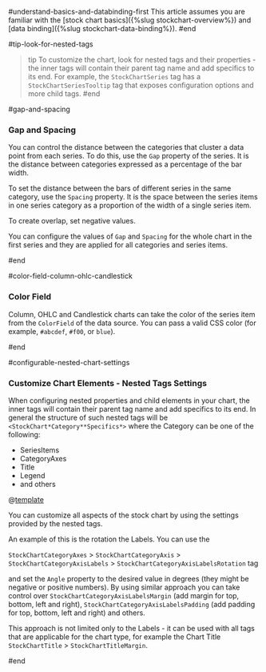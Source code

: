 #understand-basics-and-databinding-first
This article assumes you are familiar with the [stock chart basics]({%slug stockchart-overview%}) and [data binding]({%slug stockchart-data-binding%}).
#end


#tip-look-for-nested-tags
>tip To customize the chart, look for nested tags and their properties - the inner tags will contain their parent tag name and add specifics to its end. For example, the `StockChartSeries` tag has a `StockChartSeriesTooltip` tag that exposes configuration options and more child tags.
#end

#gap-and-spacing
### Gap and Spacing

You can control the distance between the categories that cluster a data point from each series. To do this, use the `Gap` property of the series. It is the distance between categories expressed as a percentage of the bar width.

To set the distance between the bars of different series in the same category, use the `Spacing` property. It is the space between the series items in one series category as a proportion of the width of a single series item.

To create overlap, set negative values.

You can configure the values of `Gap` and `Spacing` for the whole chart in the first series and they are applied for all categories and series items.

#end


#color-field-column-ohlc-candlestick
### Color Field

Column, OHLC and Candlestick charts can take the color of the series item from the `ColorField` of the data source. You can pass a valid CSS color (for example, `#abcdef`, `#f00`, or `blue`).

#end


#configurable-nested-chart-settings
### Customize Chart Elements - Nested Tags Settings

When configuring nested properties and child elements in your chart, the inner tags will contain their parent tag name and add specifics to its end. In general the structure of such nested tags will be `<StockChart*Category**Specifics*>` where the Category can be one of the following:
* SeriesItems
* CategoryAxes
* Title
* Legend
* and others

@[template](/_contentTemplates/stockchart/link-to-basics.md#tip-look-for-nested-tags)

You can customize all aspects of the stock chart by using the settings provided by the nested tags.

An example of this is the rotation the Labels. You can use the

`StockChartCategoryAxes` > `StockChartCategoryAxis` > `StockChartCategoryAxisLabels` > `StockChartCategoryAxisLabelsRotation` tag

and set the `Angle` property to the desired value in degrees (they might be negative or positive numbers). By using similar approach you can take control over `StockChartCategoryAxisLabelsMargin` (add margin for top, bottom, left and right), `StockChartCategoryAxisLabelsPadding` (add padding for top, bottom, left and right) and others.

This approach is not limited only to the Labels - it can be used with all tags that are applicable for the chart type, for example the Chart Title `StockChartTitle` > `StockChartTitleMargin`.

#end